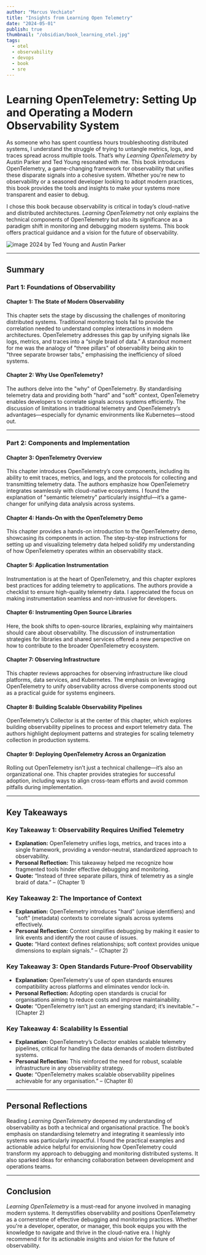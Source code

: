 ```yaml
---
author: "Marcus Vechiato"
title: "Insights from Learning Open Telemetry"
date: "2024-05-01"
publish: true
thumbnail: "/obsidian/book_learning_otel.jpg"
tags: 
  - otel
  - observability
  - devops
  - book
  - sre
--- 
```


# **Learning OpenTelemetry: Setting Up and Operating a Modern Observability System**

As someone who has spent countless hours troubleshooting distributed systems, I understand the struggle of trying to untangle metrics, logs, and traces spread across multiple tools. That’s why _Learning OpenTelemetry_ by Austin Parker and Ted Young resonated with me. This book introduces OpenTelemetry, a game-changing framework for observability that unifies these disparate signals into a cohesive system. Whether you're new to observability or a seasoned developer looking to adopt modern practices, this book provides the tools and insights to make your systems more transparent and easier to debug.

I chose this book because observability is critical in today’s cloud-native and distributed architectures. _Learning OpenTelemetry_ not only explains the technical components of OpenTelemetry but also its significance as a paradigm shift in monitoring and debugging modern systems. This book offers practical guidance and a vision for the future of observability.

![image](/obsidian/book_learning_otel.jpg)
2024 by Ted Young and Austin Parker

---

## **Summary**

### **Part 1: Foundations of Observability**

#### **Chapter 1: The State of Modern Observability**

This chapter sets the stage by discussing the challenges of monitoring distributed systems. Traditional monitoring tools fail to provide the correlation needed to understand complex interactions in modern architectures. OpenTelemetry addresses this gap by unifying signals like logs, metrics, and traces into a “single braid of data.” A standout moment for me was the analogy of "three pillars" of observability being akin to "three separate browser tabs," emphasising the inefficiency of siloed systems.

#### **Chapter 2: Why Use OpenTelemetry?**

The authors delve into the "why" of OpenTelemetry. By standardising telemetry data and providing both "hard" and "soft" context, OpenTelemetry enables developers to correlate signals across systems efficiently. The discussion of limitations in traditional telemetry and OpenTelemetry’s advantages—especially for dynamic environments like Kubernetes—stood out.

---

### **Part 2: Components and Implementation**

#### **Chapter 3: OpenTelemetry Overview**

This chapter introduces OpenTelemetry’s core components, including its ability to emit traces, metrics, and logs, and the protocols for collecting and transmitting telemetry data. The authors emphasize how OpenTelemetry integrates seamlessly with cloud-native ecosystems. I found the explanation of "semantic telemetry" particularly insightful—it’s a game-changer for unifying data analysis across systems.

#### **Chapter 4: Hands-On with the OpenTelemetry Demo**

This chapter provides a hands-on introduction to the OpenTelemetry demo, showcasing its components in action. The step-by-step instructions for setting up and visualizing telemetry data helped solidify my understanding of how OpenTelemetry operates within an observability stack.

#### **Chapter 5: Application Instrumentation**

Instrumentation is at the heart of OpenTelemetry, and this chapter explores best practices for adding telemetry to applications. The authors provide a checklist to ensure high-quality telemetry data. I appreciated the focus on making instrumentation seamless and non-intrusive for developers.

#### **Chapter 6: Instrumenting Open Source Libraries**

Here, the book shifts to open-source libraries, explaining why maintainers should care about observability. The discussion of instrumentation strategies for libraries and shared services offered a new perspective on how to contribute to the broader OpenTelemetry ecosystem.

#### **Chapter 7: Observing Infrastructure**

This chapter reviews approaches for observing infrastructure like cloud platforms, data services, and Kubernetes. The emphasis on leveraging OpenTelemetry to unify observability across diverse components stood out as a practical guide for systems engineers.

#### **Chapter 8: Building Scalable Observability Pipelines**

OpenTelemetry’s Collector is at the center of this chapter, which explores building observability pipelines to process and export telemetry data. The authors highlight deployment patterns and strategies for scaling telemetry collection in production systems.

#### **Chapter 9: Deploying OpenTelemetry Across an Organization**

Rolling out OpenTelemetry isn’t just a technical challenge—it’s also an organizational one. This chapter provides strategies for successful adoption, including ways to align cross-team efforts and avoid common pitfalls during implementation.

---

## **Key Takeaways**

### **Key Takeaway 1: Observability Requires Unified Telemetry**

- **Explanation:** OpenTelemetry unifies logs, metrics, and traces into a single framework, providing a vendor-neutral, standardized approach to observability.
- **Personal Reflection:** This takeaway helped me recognize how fragmented tools hinder effective debugging and monitoring.
- **Quote:** “Instead of three separate pillars, think of telemetry as a single braid of data.” –  (Chapter 1)

### **Key Takeaway 2: The Importance of Context**

- **Explanation:** OpenTelemetry introduces "hard" (unique identifiers) and "soft" (metadata) contexts to correlate signals across systems effectively.
- **Personal Reflection:** Context simplifies debugging by making it easier to link events and identify the root cause of issues.
- **Quote:** “Hard context defines relationships; soft context provides unique dimensions to explain signals.” – (Chapter 2)

### **Key Takeaway 3: Open Standards Future-Proof Observability**

- **Explanation:** OpenTelemetry's use of open standards ensures compatibility across platforms and eliminates vendor lock-in.
- **Personal Reflection:** Adopting open standards is crucial for organisations aiming to reduce costs and improve maintainability.
- **Quote:** “OpenTelemetry isn’t just an emerging standard; it’s inevitable.” –  (Chapter 2)

### **Key Takeaway 4: Scalability Is Essential**

- **Explanation:** OpenTelemetry’s Collector enables scalable telemetry pipelines, critical for handling the data demands of modern distributed systems.
- **Personal Reflection:** This reinforced the need for robust, scalable infrastructure in any observability strategy.
- **Quote:** “OpenTelemetry makes scalable observability pipelines achievable for any organisation.” –  (Chapter 8)

---

## **Personal Reflections**

Reading _Learning OpenTelemetry_ deepened my understanding of observability as both a technical and organisational practice. The book’s emphasis on standardising telemetry and integrating it seamlessly into systems was particularly impactful. I found the practical examples and actionable advice helpful for envisioning how OpenTelemetry could transform my approach to debugging and monitoring distributed systems. It also sparked ideas for enhancing collaboration between development and operations teams.

---

## **Conclusion**

_Learning OpenTelemetry_ is a must-read for anyone involved in managing modern systems. It demystifies observability and positions OpenTelemetry as a cornerstone of effective debugging and monitoring practices. Whether you're a developer, operator, or manager, this book equips you with the knowledge to navigate and thrive in the cloud-native era. I highly recommend it for its actionable insights and vision for the future of observability.